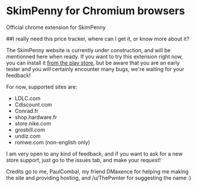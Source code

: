 # SkimPenny for Chromium browsers
Official chrome extension for SkimPenny

##I really need this price tracker, where can I get it, or know more about it?

The SkimPenny website is currently under construction, and will be mentionned here when ready. 
If you want to try this extension right now, you can install it [from the play store](https://chrome.google.com/webstore/detail/skimpenny-price-tracker/afcdmfdkhghhfgphoalnbpeackpojnla), but be aware that you are an early tester and you will certainly encounter many bugs, we're waiting for your feedback!

For now, supported sites are:
* LDLC.com
* Cdiscount.com
* Conrad.fr
* shop.hardware.fr
* store.nike.com
* grosbill.com
* undiz.com
* romwe.com (non-english only)

I am very open to any kind of feedback, and if you want to ask for a new store support, just go to the issues tab, and make your request!

Credits go to me, PaulCombal, my friend DMaxence for helping me making the site and providing hosting, and /u/ThePwnter for suggesting the name :)